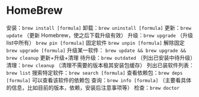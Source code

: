 # HomeBrew

安装：`brew install [formula]`
卸载：`brew uninstall [formula]`
更新：`brew update` （更新 Homebrew，使之后下载升级有效）
升级：`brew upgrade` （升级list中所有）
`brew pin [formula]` 固定软件
`brew unpin [formula]` 解除固定
`brew upgrade [formula]` 升级某一软件：
`brew update && brew upgrade && brew cleanup` 更新+升级+清理
待升级：`brew outdated` （列出已安装中待升级）
清理：`brew cleanup` （清理不需要的版本极其安装包缓存）
列出已装软件列表：`brew list`
搜索特定软件：`brew search [formula]`
查看依赖包：`brew deps [formula]` 可以查看该软件的依赖包
查询：`brew info [formula]` （主要看具体的信息，比如目前的版本，依赖，安装后注意事项等）
检查：`brew doctor`
